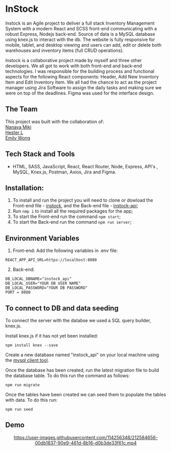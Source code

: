 # InStock
Instock is an Agile project to deliver a full stack Inventory Management System with a modern React and SCSS front-end communicating with a robust Express, Nodejs back-end. Source of data is a MySQL database using knex.js to interact with the db. The website is fully responsive for mobile, tablet, and desktop viewing and users can add, edit or delete both warehouses and inventory items (full CRUD operations). 

Instock is a collaborative project made by myself and three other developers. We all got to work with both front-end and back-end technologies. I was responsible for the building process and functional aspects for the following React components: Header, Add New Inventory Item and Edit Inventory Item. We all had the chance to act as the project manager using Jira Software to assign the daily tasks and making sure we were on top of the deadlines. Figma was used for the interface design.

## The Team

This project was built with the collaboration of: <br>
[Nanaya Miki](https://github.com/Lala0419) <br>
[Hester L](https://github.com/hlai52) <br>
[Emily Wong](https://github.com/emwong101) <br>


## Tech Stack and Tools
* HTML, SASS, JavaScript, React, React Router, Node, Express, API's , MySQL, Knex.js, Postman, Axios, Jira and Figma.

## Installation:
1. To install and run the project you will need to clone or dowload the Front-end file - [instock](https://github.com/NacarateJ/instock), and the Back-end file - [instock-api](https://github.com/NacarateJ/instock-api);
2. Run ```nmp i``` to install all the required packages for the app;
3. To start the Front-end run the command ```npm start```;
4. To start the Back-end run the command ```npm run server```;

## Environment Variables
1. Front-end:
Add the following variables in .env file:

```REACT_APP_API_URL=https://localhost:8080```
  
2. Back-end:

```DB_LOCAL_DBNAME="instock_api"```<br>
```DB_LOCAL_USER="YOUR DB USER NAME"```<br>
```DB_LOCAL_PASSWORD="YOUR DB PASSWORD"```<br>
```PORT = 8080```

## To connect to DB and data seeding

To connect the server with the databse we used a SQL query builder, knex.js. 

Install knex.js if it has not yet been installed:

```npm install knex --save```

Create a new database named "instock_api" on your local machine using the [mysql client tool](https://www.mysqltutorial.org/mysql-create-database/).

Once the database has been created, run the latest migration file to build the database table. To do this run the command as follows:

```npm run migrate```

Once the tables have been created we can seed them to populate the tables with data. To do this run:

```npm run seed```


## Demo

<div align="center">

https://user-images.githubusercontent.com/114256348/212584656-00db1837-90e9-461d-8b16-d0b3de33f61c.mp4

  </div>




